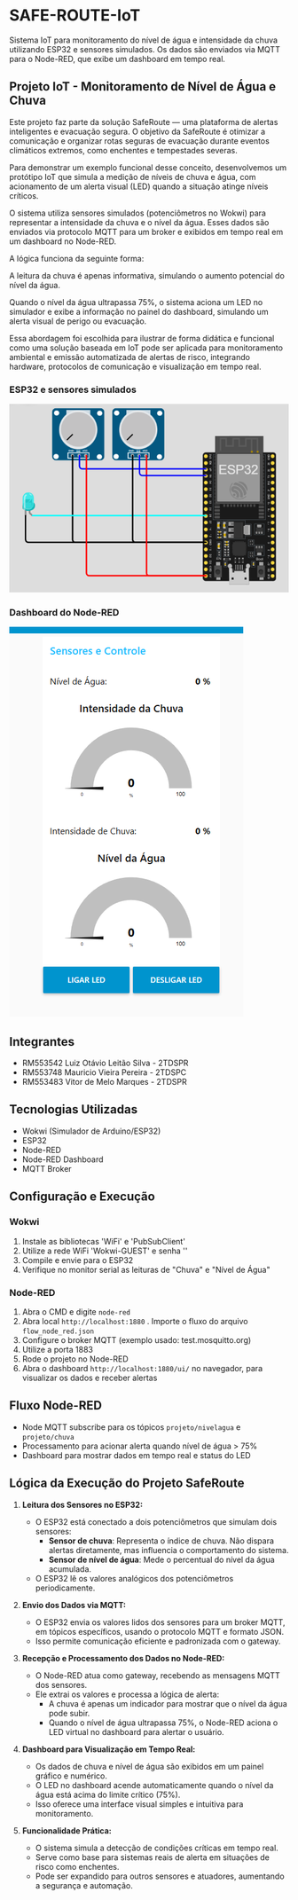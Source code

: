 # SAFE-ROUTE-IoT

Sistema IoT para monitoramento do nível de água e intensidade da chuva utilizando ESP32 e sensores simulados. Os dados são enviados via MQTT para o Node-RED, que exibe um dashboard em tempo real.

## Projeto IoT - Monitoramento de Nível de Água e Chuva

Este projeto faz parte da solução SafeRoute — uma plataforma de alertas inteligentes e evacuação segura. O objetivo da SafeRoute é otimizar a comunicação e organizar rotas seguras de evacuação durante eventos climáticos extremos, como enchentes e tempestades severas.

Para demonstrar um exemplo funcional desse conceito, desenvolvemos um protótipo IoT que simula a medição de níveis de chuva e água, com acionamento de um alerta visual (LED) quando a situação atinge níveis críticos.

O sistema utiliza sensores simulados (potenciômetros no Wokwi) para representar a intensidade da chuva e o nível da água. Esses dados são enviados via protocolo MQTT para um broker e exibidos em tempo real em um dashboard no Node-RED.

A lógica funciona da seguinte forma:

A leitura da chuva é apenas informativa, simulando o aumento potencial do nível da água.

Quando o nível da água ultrapassa 75%, o sistema aciona um LED no simulador e exibe a informação no painel do dashboard, simulando um alerta visual de perigo ou evacuação.

Essa abordagem foi escolhida para ilustrar de forma didática e funcional como uma solução baseada em IoT pode ser aplicada para monitoramento ambiental e emissão automatizada de alertas de risco, integrando hardware, protocolos de comunicação e visualização em tempo real.

### ESP32 e sensores simulados
![ESP32 com sensores simulados](imgs/esp32.png)

### Dashboard do Node-RED
![Dashboard do SafeRoute](imgs/dashboard.png)

## Integrantes

- RM553542 Luiz Otávio Leitão Silva - 2TDSPR
- RM553748 Mauricio Vieira Pereira - 2TDSPC
- RM553483 Vitor de Melo Marques - 2TDSPR

## Tecnologias Utilizadas 

- Wokwi (Simulador de Arduino/ESP32)
- ESP32
- Node-RED
- Node-RED Dashboard
- MQTT Broker

## Configuração e Execução

### Wokwi

1. Instale as bibliotecas 'WiFi' e 'PubSubClient' 
2. Utilize a rede WiFi 'Wokwi-GUEST' e senha ''
3. Compile e envie para o ESP32
4. Verifique no monitor serial as leituras de "Chuva" e "Nível de Água"

### Node-RED

1. Abra o CMD e digite ```node-red ```
2. Abra local  ```http://localhost:1880```
. Importe o fluxo do arquivo `flow_node_red.json`
2. Configure o broker MQTT (exemplo usado: test.mosquitto.org)
3. Utilize a porta 1883
4. Rode o projeto no Node-RED
5. Abra o dashboard ```http://localhost:1880/ui/``` no navegador, para visualizar os dados e receber alertas

## Fluxo Node-RED

- Node MQTT subscribe para os tópicos `projeto/nivelagua` e `projeto/chuva`
- Processamento para acionar alerta quando nível de água > 75%
- Dashboard para mostrar dados em tempo real e status do LED

## Lógica da Execução do Projeto SafeRoute

1. **Leitura dos Sensores no ESP32:**
   - O ESP32 está conectado a dois potenciômetros que simulam dois sensores:
     - **Sensor de chuva**: Representa o índice de chuva. Não dispara alertas diretamente, mas influencia o comportamento do sistema.
     - **Sensor de nível de água**: Mede o percentual do nível da água acumulada.
   - O ESP32 lê os valores analógicos dos potenciômetros periodicamente.

2. **Envio dos Dados via MQTT:**
   - O ESP32 envia os valores lidos dos sensores para um broker MQTT, em tópicos específicos, usando o protocolo MQTT e formato JSON.
   - Isso permite comunicação eficiente e padronizada com o gateway.

3. **Recepção e Processamento dos Dados no Node-RED:**
   - O Node-RED atua como gateway, recebendo as mensagens MQTT dos sensores.
   - Ele extrai os valores e processa a lógica de alerta:
     - A chuva é apenas um indicador para mostrar que o nível da água pode subir.
     - Quando o nível de água ultrapassa 75%, o Node-RED aciona o LED virtual no dashboard para alertar o usuário.

4. **Dashboard para Visualização em Tempo Real:**
   - Os dados de chuva e nível de água são exibidos em um painel gráfico e numérico.
   - O LED no dashboard acende automaticamente quando o nível da água está acima do limite crítico (75%).
   - Isso oferece uma interface visual simples e intuitiva para monitoramento.

5. **Funcionalidade Prática:**
   - O sistema simula a detecção de condições críticas em tempo real.
   - Serve como base para sistemas reais de alerta em situações de risco como enchentes.
   - Pode ser expandido para outros sensores e atuadores, aumentando a segurança e automação.



